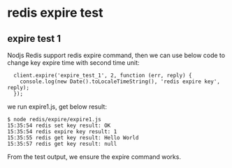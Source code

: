 # redis expire test

## expire test 1

Nodjs Redis support redis expire command, then we can use below code to change key expire time with second time unit:
```
  client.expire('expire_test_1', 2, function (err, reply) {
    console.log(new Date().toLocaleTimeString(), 'redis expire key', reply);
  });
```

we run expire1.js, get below result:
```
$ node redis/expire/expire1.js 
15:35:54 redis set key result: OK
15:35:54 redis expire key result: 1
15:35:55 redis get key result: Hello World
15:35:57 redis get key result: null
```

From the test output, we ensure the expire command works.
